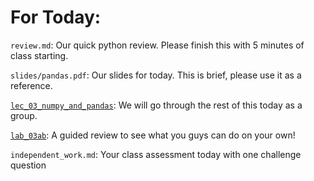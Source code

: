 # For Today:

`review.md`: Our quick python review. Please finish this with 5 minutes of class starting.

`slides/pandas.pdf`: Our slides for today. This is brief, please use it as a reference.

<a href="http://nbviewer.ipython.org/github/datadave/GADS9-NYC-Spring2014-Teachers/blob/master/lessons/lesson03b_pandas/lec_03_numpy_and_pandas.ipynb">`lec_03_numpy_and_pandas`</a>: We will go through the rest of this today as a group.

<a href="http://nbviewer.ipython.org/github/datadave/GADS9-NYC-Spring2014-Teachers/blob/master/lessons/lesson03b_pandas/Lab_03ab.ipynb">`lab_03ab`</a>: A guided review to see what you guys can do on your own!

`independent_work.md`: Your class assessment today with one challenge question